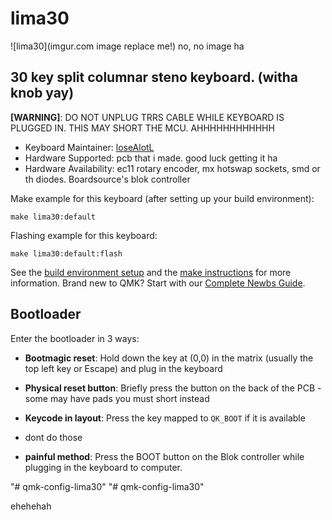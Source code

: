 # lima30

![lima30](imgur.com image replace me!) no, no image ha

## 30 key split columnar steno keyboard. (witha knob yay)

**[WARNING]**: DO NOT UNPLUG TRRS CABLE WHILE KEYBOARD IS PLUGGED IN. THIS MAY SHORT THE MCU. AHHHHHHHHHHHH

* Keyboard Maintainer: [loseAlotL](https://github.com/loseAlotL)
* Hardware Supported: pcb that i made. good luck getting it ha
* Hardware Availability: ec11 rotary encoder, mx hotswap sockets, smd or th diodes. Boardsource's blok controller

Make example for this keyboard (after setting up your build environment):

    make lima30:default

Flashing example for this keyboard:

    make lima30:default:flash

See the [build environment setup](https://docs.qmk.fm/#/getting_started_build_tools) and the [make instructions](https://docs.qmk.fm/#/getting_started_make_guide) for more information. Brand new to QMK? Start with our [Complete Newbs Guide](https://docs.qmk.fm/#/newbs).

## Bootloader

Enter the bootloader in 3 ways:

* **Bootmagic reset**: Hold down the key at (0,0) in the matrix (usually the top left key or Escape) and plug in the keyboard
* **Physical reset button**: Briefly press the button on the back of the PCB - some may have pads you must short instead
* **Keycode in layout**: Press the key mapped to `QK_BOOT` if it is available

* dont do those

*  **painful method**: Press the BOOT button on the Blok controller while plugging in the keyboard to computer.


"# qmk-config-lima30" 
"# qmk-config-lima30" 

ehehehah
